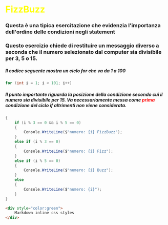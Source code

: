 #  <font color="yellow">FizzBuzz </font>

### Questa è una tipica esercitazione che evidenzia l'importanza dell'ordine delle condizioni negli statement

### Questo esercizio chiede di restituire un messaggio diverso a seconda che il numero selezionato dal computer sia divisibile per 3, 5 o 15.

##### Il codice seguente mostra un ciclo for che va da 1 a 100

```c#
for (int i = 1; i < 101; i++)
```

##### Il punto importante riguarda la posizione della condizione secondo cui il numero sia divisibile per 15. Va necessariamente messa come <font color="red">  _prima_ </font> condizione del ciclo if altrimenti non viene considerata.


```c#
{
    if (i % 3 == 0 && i % 5 == 0)
    {
        Console.WriteLine($"numero: {i} FizzBuzz");
    }
    else if (i % 3 == 0)
    {
        Console.WriteLine($"numero: {i} Fizz");
    }
    else if (i % 5 == 0)
    {
        Console.WriteLine($"numero: {i} Buzz");
    }
    else
    {
        Console.WriteLine($"numero: {i}");
    }
}
```

```html
<div style="color:green">
    Markdown inline css styles
</div>
```